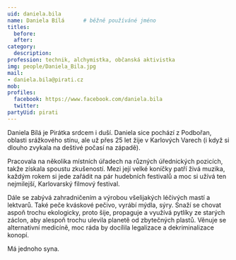 ```yaml
---
uid: daniela.bila
name: Daniela Bílá  	# běžně používáné jméno
titles:
  before:
  after:
category:
  description: 
profession: technik, alchymistka, občanská aktivistka
img: people/Daniela_Bila.jpg
mail:
- daniela.bila@pirati.cz
mob: 
profiles:
  facebook: https://www.facebook.com/daniela.bila
  twitter:
partyUid: pirati
---
```


Daniela Bílá je Pirátka srdcem i duší. Daniela sice pochází z Podbořan, oblasti srážkového stínu, ale už přes 25 let žije v Karlových Varech (i když si dlouho zvykala na deštivé počasí na západě).

Pracovala na několika místních úřadech na různých úřednických pozicích, takže získala spoustu zkušeností.
Mezi její velké koníčky patří živá muzika, každým rokem si jede zařádit na pár hudebních festivalů a moc si užívá ten nejmilejší, Karlovarský filmový festival.

Dále se zabývá zahradničením a výrobou všelijakých léčivých mastí a lektvarů. Také peče kváskové pečivo, vyrábí mýdla, sýry. Snaží se chovat aspoň trochu ekologicky, proto šije, propaguje a využívá pytlíky ze starých záclon, aby alespoň trochu ulevila planetě od zbytečných plastů. Věnuje se alternativní medicíně, moc ráda by docílila legalizace a dekriminalizace konopí.

Má jednoho syna.

